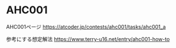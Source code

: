 # AHC001

AHC001ページ
https://atcoder.jp/contests/ahc001/tasks/ahc001_a

参考にする想定解法
https://www.terry-u16.net/entry/ahc001-how-to

